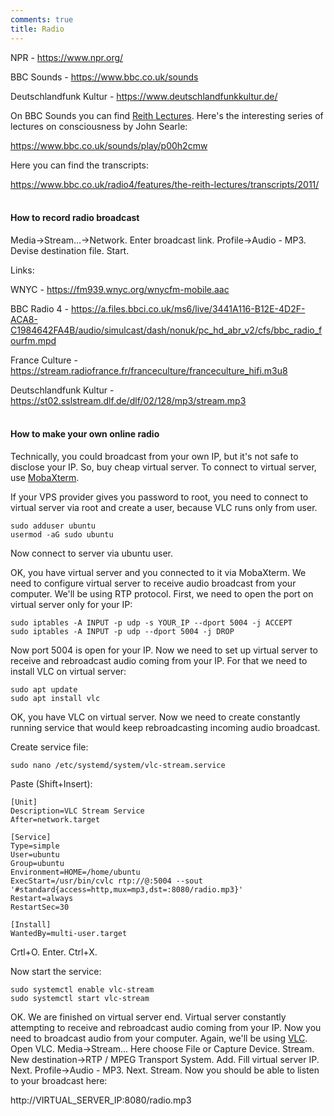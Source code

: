 ```yaml
---
comments: true
title: Radio
---
```


NPR - <https://www.npr.org/>

BBC Sounds - <https://www.bbc.co.uk/sounds>

Deutschlandfunk Kultur - <https://www.deutschlandfunkkultur.de/>

On BBC Sounds you can find [Reith Lectures](https://en.wikipedia.org/wiki/Reith_Lectures). Here's the interesting series of lectures on consciousness by John Searle:

<https://www.bbc.co.uk/sounds/play/p00h2cmw>

Here you can find the transcripts:

<https://www.bbc.co.uk/radio4/features/the-reith-lectures/transcripts/2011/>
<br><br>

#### How to record radio broadcast

Media->Stream...->Network. Enter broadcast link. Profile->Audio - MP3. Devise destination file. Start.

Links:

WNYC - <https://fm939.wnyc.org/wnycfm-mobile.aac>

BBC Radio 4 - <https://a.files.bbci.co.uk/ms6/live/3441A116-B12E-4D2F-ACA8-C1984642FA4B/audio/simulcast/dash/nonuk/pc_hd_abr_v2/cfs/bbc_radio_fourfm.mpd>

France Culture - <https://stream.radiofrance.fr/franceculture/franceculture_hifi.m3u8>

Deutschlandfunk Kultur - <https://st02.sslstream.dlf.de/dlf/02/128/mp3/stream.mp3>
<br><br>

#### How to make your own online radio

Technically, you could broadcast from your own IP, but it's not safe to disclose your IP. So, buy cheap virtual server. To connect to virtual server, use [MobaXterm](https://mobaxterm.mobatek.net/download.html).

If your VPS provider gives you password to root, you need to connect to virtual server via root and create a user, because VLC runs only from user.

```
sudo adduser ubuntu
usermod -aG sudo ubuntu
```

Now connect to server via ubuntu user.

OK, you have virtual server and you connected to it via MobaXterm. We need to configure virtual server to receive audio broadcast from your computer. We'll be using RTP protocol. First, we need to open the port on virtual server only for your IP:

```
sudo iptables -A INPUT -p udp -s YOUR_IP --dport 5004 -j ACCEPT
sudo iptables -A INPUT -p udp --dport 5004 -j DROP
```

Now port 5004 is open for your IP. Now we need to set up virtual server to receive and rebroadcast audio coming from your IP. For that we need to install VLC on virtual server:

```
sudo apt update
sudo apt install vlc
```

OK, you have VLC on virtual server. Now we need to create constantly running service that would keep rebroadcasting incoming audio broadcast.

Create service file:

```
sudo nano /etc/systemd/system/vlc-stream.service
```

Paste (Shift+Insert):

```
[Unit]
Description=VLC Stream Service
After=network.target

[Service]
Type=simple
User=ubuntu
Group=ubuntu
Environment=HOME=/home/ubuntu
ExecStart=/usr/bin/cvlc rtp://@:5004 --sout '#standard{access=http,mux=mp3,dst=:8080/radio.mp3}'
Restart=always
RestartSec=30

[Install]
WantedBy=multi-user.target
```

Crtl+O. Enter. Ctrl+X.

Now start the service:

```
sudo systemctl enable vlc-stream
sudo systemctl start vlc-stream
```

OK. We are finished on virtual server end. Virtual server constantly attempting to receive and rebroadcast audio coming from your IP. Now you need to broadcast audio from your computer. Again, we'll be using [VLC](https://www.videolan.org/vlc/). Open VLC. Media->Stream... Here choose File or Capture Device. Stream. New destination->RTP / MPEG Transport System. Add. Fill virtual server IP. Next. Profile->Audio - MP3. Next. Stream. Now you should be able to listen to your broadcast here:

http://VIRTUAL_SERVER_IP:8080/radio.mp3